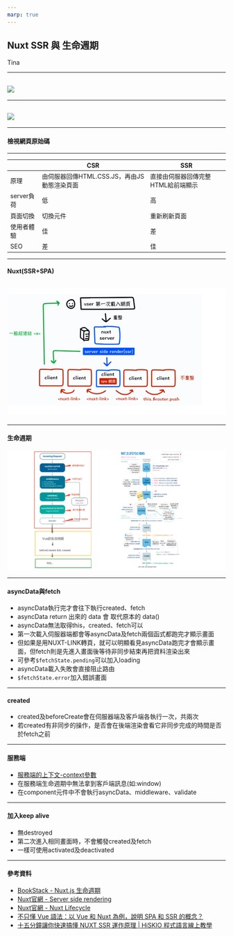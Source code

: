```yaml
---
marp: true
---
```

## Nuxt SSR 與 生命週期

Tina

---
  
##
![](https://i.imgur.com/EiTn2I7.png)

---

##
![](https://i.imgur.com/xHimAbn.png)

---

#### 檢視網頁原始碼
---

|        |  CSR  |  SSR  |
|  ----  |  ----  | ----  |
|  原理  | 由伺服器回傳HTML.CSS.JS，再由JS動態渲染頁面 | 直接由伺服器回傳完整HTML給前端顯示 |
|   server負荷   |  低  | 高 |
|   頁面切換   |  切換元件  | 重新刷新頁面 |
|  使用者體驗  | 佳  | 差 |
|  SEO  |  差  | 佳 |

---

#### Nuxt(SSR+SPA)
![](nuxt-ssr.png)
---

---

#### 生命週期
![](life-cycle.png)

---

#### asyncData與fetch
- asyncData執行完才會往下執行created、fetch
- asyncData return 出來的 data 會 取代原本的 data() 
- asyncData無法取得this，created、fetch可以
- 第一次載入伺服器端都會等asyncData及fetch兩個函式都跑完才顯示畫面
- 但如果是用NUXT-LINK轉頁，就可以明顯看見asyncData跑完才會顯示畫面，但fetch則是先進入畫面後等待非同步結束再把資料渲染出來
- 可參考`$fetchState.pending`可以加入loading
- asyncData載入失敗會直接阻止路由
- `$fetchState.error`加入錯誤畫面
---

#### created

- created及beforeCreate會在伺服器端及客戶端各執行一次，共兩次
- 若created有非同步的操作，是否會在後端渲染會看它非同步完成的時間是否於fetch之前

---

#### 服務端
- [服務端的上下文-context參數](https://nuxtjs.org/docs/internals-glossary/context/)
- 在服務端生命週期中無法拿到客戶端訊息(如:window)
- 在component元件中不會執行asyncData、middleware、validate

---

#### 加入keep alive

- 無destroyed
- 第二次進入相同畫面時，不會觸發created及fetch
- 一樣可使用activated及deactivated

---
#### 參考資料
- [BookStack - Nuxt.js 生命週期](http://192.168.99.115/books/web-team-%E5%82%B3%E6%89%BF%E8%88%87%E5%88%86%E4%BA%AB/page/nuxtjs-%E7%94%9F%E5%91%BD%E9%80%B1%E6%9C%9F)
- [Nuxt官網 - Server side rendering](https://nuxtjs.org/docs/concepts/server-side-rendering)
- [Nuxt官網 - Nuxt Lifecycle](https://nuxtjs.org/docs/concepts/nuxt-lifecycle)
- [不只懂 Vue 語法：以 Vue 和 Nuxt 為例，說明 SPA 和 SSR 的概念？](https://ithelp.ithome.com.tw/articles/10262891)
- [十五分鐘讓你快速搞懂 NUXT SSR 運作原理 | HiSKIO 程式語言線上教學](https://www.youtube.com/watch?v=IHyOXnD8UGI)
